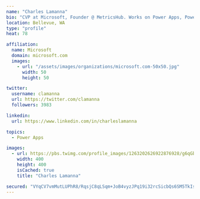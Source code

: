 ```yaml
---
name: "Charles Lamanna"
bio: "CVP at Microsoft, Founder @ MetricsHub. Works on Power Apps, Power Automate, Power Virtual Agent, Common Data Service and Dynamics 365."
location: Bellevue, WA
type: "profile"
heat: 78

affiliation:
  name: Microsoft
  domain: microsoft.com
  images:
    - url: "/assets/images/organizations/microsoft.com-50x50.jpg"
      width: 50
      height: 50

twitter:
  username: clamanna
  url: https://twitter.com/clamanna
  followers: 3983

linkedin:
  url: https://www.linkedin.com/in/charleslamanna

topics:
  - Power Apps

images:
  - url: https://pbs.twimg.com/profile_images/1263202626922876928/g6qGbHZ-_400x400.jpg
    width: 400
    height: 400
    isCached: true
    title: "Charles Lamanna"

secured: "VYqCV7vmMutLUPhR8/RqsjC8qLSqm+JoB4vyzJPq19i32rcSicbQs6SM5TkIslqV/RL/zpYE0wYelxWsa7O/5Bjfw3n5vIY5NM8J0sOk4MLyydBbMmjRBUhnp8gkGhr7yuHJ1EqETHraBaGQqIHvHnbDTE/Kl5d5MDWEPTSlIKFJBaY2IG+Ss8GY2QFLRzwoFyON+Bi6ToaQU923vnrcoTAKoAGb22A2UTXC1KQ+ykDOLAZ15S4e8oc6rl6k2pdblu6LgDil9X8VIwa0kcHjTfXttKVnJtMnymPrL8nhVduMO1LVoFnJg0rgly4ZhluhGjODKMUIdwj2Pf7eGh+QFVvGRnLNHztlv1HxLuONUZ56EEGy8+O2IB/gDlUNMbLS3jhEOR64oAMdSlAoO7Yj+g4eh5RZOtBcRT2MwJYW9Ug=;f5AhgaMSE4UhMMqIQLOuIw=="
---
```



